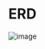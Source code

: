 # ERD

![image](https://github.com/Sachena/udt_dip/assets/61732056/af68f1d2-e38a-4d5e-a2d1-ce00ac93dfed)





